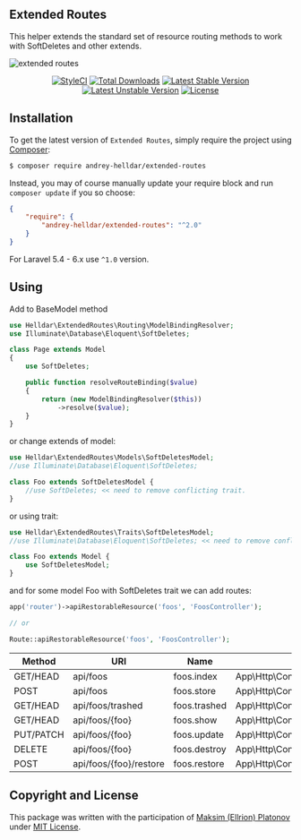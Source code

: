 ## Extended Routes

This helper extends the standard set of resource routing methods to work with SoftDeletes and other extends.

![extended routes](https://user-images.githubusercontent.com/10347617/42057776-0d4ad46a-7b27-11e8-88c9-36248498818c.png)

<p align="center">
    <a href="https://styleci.io/repos/138897572"><img src="https://styleci.io/repos/138897572/shield" alt="StyleCI" /></a>
    <a href="https://packagist.org/packages/andrey-helldar/extended-routes"><img src="https://img.shields.io/packagist/dt/andrey-helldar/extended-routes.svg?style=flat-square" alt="Total Downloads" /></a>
    <a href="https://packagist.org/packages/andrey-helldar/extended-routes"><img src="https://poser.pugx.org/andrey-helldar/extended-routes/v/stable?format=flat-square" alt="Latest Stable Version" /></a>
    <a href="https://packagist.org/packages/andrey-helldar/extended-routes"><img src="https://poser.pugx.org/andrey-helldar/extended-routes/v/unstable?format=flat-square" alt="Latest Unstable Version" /></a>
    <a href="LICENSE"><img src="https://poser.pugx.org/andrey-helldar/extended-routes/license?format=flat-square" alt="License" /></a>
</p>


## Installation

To get the latest version of `Extended Routes`, simply require the project using [Composer](https://getcomposer.org):

```bash
$ composer require andrey-helldar/extended-routes
```

Instead, you may of course manually update your require block and run `composer update` if you so choose:

```json
{
    "require": {
        "andrey-helldar/extended-routes": "^2.0"
    }
}
```

For Laravel 5.4 - 6.x use `^1.0` version.


## Using

Add to BaseModel method

```php
use Helldar\ExtendedRoutes\Routing\ModelBindingResolver;
use Illuminate\Database\Eloquent\SoftDeletes;

class Page extends Model
{
    use SoftDeletes;

    public function resolveRouteBinding($value)
    {
        return (new ModelBindingResolver($this))
            ->resolve($value);
    }
}
```

or change extends of model:

```php
use Helldar\ExtendedRoutes\Models\SoftDeletesModel;
//use Illuminate\Database\Eloquent\SoftDeletes;

class Foo extends SoftDeletesModel {
    //use SoftDeletes; << need to remove conflicting trait.
}
```

or using trait:
```php
use Helldar\ExtendedRoutes\Traits\SoftDeletesModel;
//use Illuminate\Database\Eloquent\SoftDeletes; << need to remove conflicting trait.

class Foo extends Model {
    use SoftDeletesModel;
}
```

and for some model Foo with SoftDeletes trait we can add routes:

```php
app('router')->apiRestorableResource('foos', 'FoosController');

// or

Route::apiRestorableResource('foos', 'FoosController');
```

| Method | URI | Name | Action | Middleware |
|---|---|---|---|---|
| GET/HEAD  | api/foos               | foos.index   | App\Http\Controllers\FoosController@index     | api |
| POST      | api/foos               | foos.store   | App\Http\Controllers\FoosController@store     | api |
| GET/HEAD  | api/foos/trashed       | foos.trashed | App\Http\Controllers\FoosController@trashed   | api |
| GET/HEAD  | api/foos/{foo}         | foos.show    | App\Http\Controllers\FoosController@show      | api |
| PUT/PATCH | api/foos/{foo}         | foos.update  | App\Http\Controllers\FoosController@update    | api |
| DELETE    | api/foos/{foo}         | foos.destroy | App\Http\Controllers\FoosController@destroy   | api |
| POST      | api/foos/{foo}/restore | foos.restore | App\Http\Controllers\FoosController@restore   | api |


## Copyright and License

This package was written with the participation of [Maksim (Ellrion) Platonov](https://github.com/Ellrion/) under [MIT License](LICENSE).

